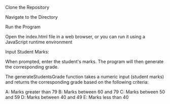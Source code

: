 Clone the Repository

Navigate to the Directory

Run the Program

Open the index.html file in a web browser, or you can run it using a JavaScript runtime environment

Input Student Marks:

When prompted, enter the student's marks. The program will then generate the corresponding grade.

The generateStudentsGrade function takes a numeric input (student marks) and returns the corresponding grade based on the following criteria:

A: Marks greater than 79
B: Marks between 60 and 79 
C: Marks between 50 and 59 
D: Marks between 40 and 49
E: Marks less than 40